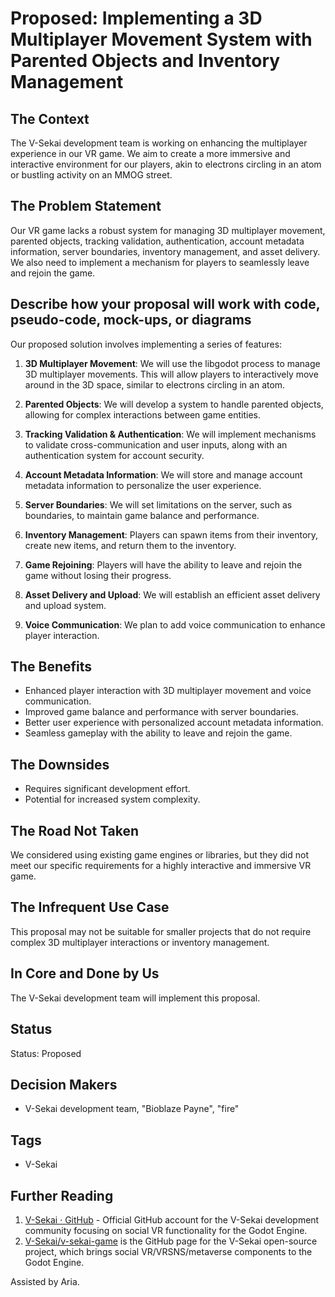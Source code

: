 # Proposed: Implementing a 3D Multiplayer Movement System with Parented Objects and Inventory Management

## The Context

The V-Sekai development team is working on enhancing the multiplayer experience in our VR game. We aim to create a more immersive and interactive environment for our players, akin to electrons circling in an atom or bustling activity on an MMOG street.

## The Problem Statement

Our VR game lacks a robust system for managing 3D multiplayer movement, parented objects, tracking validation, authentication, account metadata information, server boundaries, inventory management, and asset delivery. We also need to implement a mechanism for players to seamlessly leave and rejoin the game.

## Describe how your proposal will work with code, pseudo-code, mock-ups, or diagrams

Our proposed solution involves implementing a series of features:

1. **3D Multiplayer Movement**: We will use the libgodot process to manage 3D multiplayer movements. This will allow players to interactively move around in the 3D space, similar to electrons circling in an atom.

2. **Parented Objects**: We will develop a system to handle parented objects, allowing for complex interactions between game entities.

3. **Tracking Validation & Authentication**: We will implement mechanisms to validate cross-communication and user inputs, along with an authentication system for account security.

4. **Account Metadata Information**: We will store and manage account metadata information to personalize the user experience.

5. **Server Boundaries**: We will set limitations on the server, such as boundaries, to maintain game balance and performance.

6. **Inventory Management**: Players can spawn items from their inventory, create new items, and return them to the inventory.

7. **Game Rejoining**: Players will have the ability to leave and rejoin the game without losing their progress.

8. **Asset Delivery and Upload**: We will establish an efficient asset delivery and upload system.

9. **Voice Communication**: We plan to add voice communication to enhance player interaction.

## The Benefits

- Enhanced player interaction with 3D multiplayer movement and voice communication.
- Improved game balance and performance with server boundaries.
- Better user experience with personalized account metadata information.
- Seamless gameplay with the ability to leave and rejoin the game.

## The Downsides

- Requires significant development effort.
- Potential for increased system complexity.

## The Road Not Taken

We considered using existing game engines or libraries, but they did not meet our specific requirements for a highly interactive and immersive VR game.

## The Infrequent Use Case

This proposal may not be suitable for smaller projects that do not require complex 3D multiplayer interactions or inventory management.

## In Core and Done by Us

The V-Sekai development team will implement this proposal.

## Status

Status: Proposed <!-- Draft | Proposed | Rejected | Accepted | Deprecated | Superseded by -->

## Decision Makers

- V-Sekai development team, "Bioblaze Payne", "fire"

## Tags

- V-Sekai

## Further Reading

1. [V-Sekai · GitHub](https://github.com/v-sekai) - Official GitHub account for the V-Sekai development community focusing on social VR functionality for the Godot Engine.
2. [V-Sekai/v-sekai-game](https://github.com/v-sekai/v-sekai-game) is the GitHub page for the V-Sekai open-source project, which brings social VR/VRSNS/metaverse components to the Godot Engine.

Assisted by Aria.
